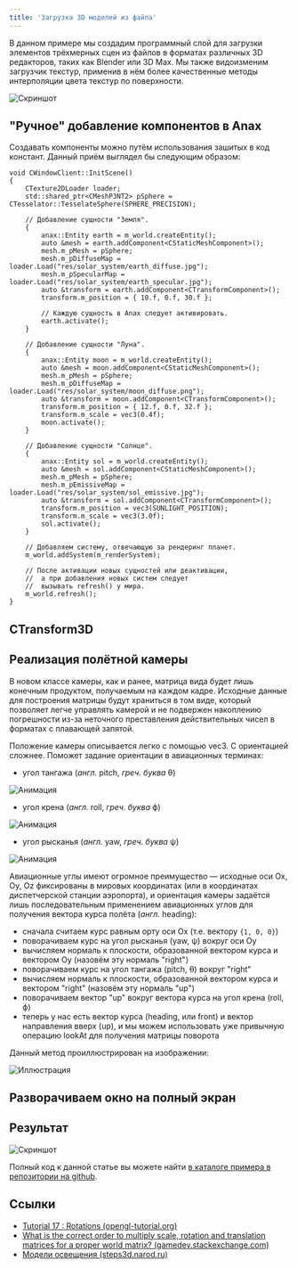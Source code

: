 ```yaml
---
title: 'Загрузка 3D моделей из файла'
---
```


В данном примере мы создадим программный слой для загрузки элементов трёхмерных сцен из файлов в форматах различных 3D редакторов, таких как Blender или 3D Max. Мы также видоизменим загрузчик текстур, применив в нём более качественные методы интерполяции цвета текстур по поверхности.

![Скриншот](figures/lesson_20_preview.png)

## "Ручное" добавление компонентов в Anax

Создавать компоненты можно путём использования зашитых в код констант. Данный приём выглядел бы следующим образом:

```
void CWindowClient::InitScene()
{
    CTexture2DLoader loader;
    std::shared_ptr<CMeshP3NT2> pSphere = CTesselator::TesselateSphere(SPHERE_PRECISION);

    // Добавление сущности "Земля".
    {
        anax::Entity earth = m_world.createEntity();
        auto &mesh = earth.addComponent<CStaticMeshComponent>();
        mesh.m_pMesh = pSphere;
        mesh.m_pDiffuseMap = loader.Load("res/solar_system/earth_diffuse.jpg");
        mesh.m_pSpecularMap = loader.Load("res/solar_system/earth_specular.jpg");
        auto &transform = earth.addComponent<CTransformComponent>();
        transform.m_position = { 10.f, 0.f, 30.f };

        // Каждую сущность в Anax следует активировать.
        earth.activate();
    }

    // Добавление сущности "Луна".
    {
        anax::Entity moon = m_world.createEntity();
        auto &mesh = moon.addComponent<CStaticMeshComponent>();
        mesh.m_pMesh = pSphere;
        mesh.m_pDiffuseMap = loader.Load("res/solar_system/moon_diffuse.png");
        auto &transform = moon.addComponent<CTransformComponent>();
        transform.m_position = { 12.f, 0.f, 32.f };
        transform.m_scale = vec3(0.4f);
        moon.activate();
    }

    // Добавление сущности "Солнце".
    {
        anax::Entity sol = m_world.createEntity();
        auto &mesh = sol.addComponent<CStaticMeshComponent>();
        mesh.m_pMesh = pSphere;
        mesh.m_pEmissiveMap = loader.Load("res/solar_system/sol_emissive.jpg");
        auto &transform = sol.addComponent<CTransformComponent>();
        transform.m_position = vec3(SUNLIGHT_POSITION);
        transform.m_scale = vec3(3.0f);
        sol.activate();
    }

    // Добавляем систему, отвечающую за рендеринг планет.
    m_world.addSystem(m_renderSystem);

    // После активации новых сущностей или деактивации,
    //  а при добавления новых систем следует
    //  вызывать refresh() у мира.
    m_world.refresh();
}
```

## CTransform3D

## Реализация полётной камеры

В новом классе камеры, как и ранее, матрица вида будет лишь конечным продуктом, получаемым на каждом кадре. Исходные данные для построения матрицы будут храниться в том виде, который позволяет легче управлять камерой и не подвержен накоплению погрешности из-за неточного преставления действительных чисел в форматах с плавающей запятой.

Положение камеры описывается легко с помощью vec3. С ориентацией сложнее. Поможет задание ориентации в авиационных терминах:

- угол тангажа (*англ.* pitch, *греч. буква* θ)

![Анимация](figures/Aileron_pitch.gif)

- угол крена (*англ.* roll, *греч. буква* ϕ)

![Анимация](figures/Aileron_roll.gif)

- угол рысканья (*англ.* yaw, *греч. буква* ψ)

![Анимация](figures/Aileron_yaw.gif)

Авиационные углы имеют огромное преимущество &mdash; исходные оси Ox, Oy, Oz фиксированы в мировых координатах (или в координатах диспетчерской станции аэропорта), и ориентация камеры задаётся лишь последовательным применением авиационных углов для получения вектора курса полёта (*англ.* heading):

- сначала считаем курс равным орту оси Ox (т.е. вектору `{1, 0, 0}`)
- поворачиваем курс на угол рысканья (yaw, ψ) вокруг оси Oy
- вычисляем нормаль к плоскости, образованной вектором курса и вектором Oy (назовём эту нормаль "right")
- поворачиваем курс на угол тангажа (pitch, θ) вокруг "right"
- вычисляем нормаль к плоскости, образованной вектором курса и вектором "right" (назовём эту нормаль "up")
- поворачиваем вектор "up" вокруг вектора курса на угол крена (roll, ϕ)
- теперь у нас есть вектор курса (heading, или front) и вектор направления вверх (up), и мы можем использовать уже привычную операцию lookAt для получения матрицы поворота

Данный метод проиллюстрирован на изображении:

![Иллюстрация](figures/Plane_with_ENU_embedded_axes.svg)

## Разворачиваем окно на полный экран

## Результат

![Скриншот](figures/lesson_19_preview.png)

Полный код к данной статье вы можете найти [в каталоге примера в репозитории на github](https://github.com/PS-Group/cg_course_examples/tree/master/lesson_19).

## Ссылки

- [Tutorial 17 : Rotations (opengl-tutorial.org)](http://www.opengl-tutorial.org/intermediate-tutorials/tutorial-17-quaternions/)
- [What is the correct order to multiply scale, rotation and translation matrices for a proper world matrix? (gamedev.stackexchange.com)](http://gamedev.stackexchange.com/questions/16719/)
- [Модели освещения (steps3d.narod.ru)](http://steps3d.narod.ru/tutorials/lighting-tutorial.html)
